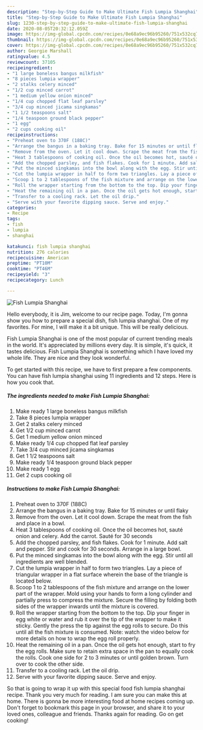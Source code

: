 ```yaml
---
description: "Step-by-Step Guide to Make Ultimate Fish Lumpia Shanghai"
title: "Step-by-Step Guide to Make Ultimate Fish Lumpia Shanghai"
slug: 1230-step-by-step-guide-to-make-ultimate-fish-lumpia-shanghai
date: 2020-08-05T20:32:12.059Z
image: https://img-global.cpcdn.com/recipes/0e68a9ec96b95260/751x532cq70/fish-lumpia-shanghai-recipe-main-photo.jpg
thumbnail: https://img-global.cpcdn.com/recipes/0e68a9ec96b95260/751x532cq70/fish-lumpia-shanghai-recipe-main-photo.jpg
cover: https://img-global.cpcdn.com/recipes/0e68a9ec96b95260/751x532cq70/fish-lumpia-shanghai-recipe-main-photo.jpg
author: Georgie Marshall
ratingvalue: 4.5
reviewcount: 37105
recipeingredient:
- "1 large boneless bangus milkfish"
- "8 pieces lumpia wrapper"
- "2 stalks celery minced"
- "1/2 cup minced carrot"
- "1 medium yellow onion minced"
- "1/4 cup chopped flat leaf parsley"
- "3/4 cup minced jicama singkamas"
- "1 1/2 teaspoons salt"
- "1/4 teaspoon ground black pepper"
- "1 egg"
- "2 cups cooking oil"
recipeinstructions:
- "Preheat oven to 370F (188C)"
- "Arrange the bangus in a baking tray. Bake for 15 minutes or until flaky"
- "Remove from the oven. Let it cool down. Scrape the meat from the fish and place in a bowl."
- "Heat 3 tablespoons of cooking oil. Once the oil becomes hot, sauté onion and celery. Add the carrot. Sauté for 30 seconds"
- "Add the chopped parsley, and fish flakes. Cook for 1 minute. Add salt and pepper. Stir and cook for 30 seconds. Arrange in a large bowl."
- "Put the minced singkamas into the bowl along with the egg. Stir until all ingredients are well blended."
- "Cut the lumpia wrapper in half to form two triangles. Lay a piece of triangular wrapper in a flat surface wherein the base of the triangle is located below."
- "Scoop 1 to 2 tablespoons of the fish mixture and arrange on the lower part of the wrapper. Mold using your hands to form a long cylinder and partially press to compress the mixture. Secure the filling by folding both sides of the wrapper inwards until the mixture is covered."
- "Roll the wrapper starting from the bottom to the top. Dip your finger in egg white or water and rub it over the tip of the wrapper to make it sticky. Gently the press the tip against the egg rolls to secure. Do this until all the fish mixture is consumed. Note: watch the video below for more details on how to wrap the egg roll properly."
- "Heat the remaining oil in a pan. Once the oil gets hot enough, start to fry the egg rolls. Make sure to retain extra space in the pan to equally cook the rolls. Cook one side for 2 to 3 minutes or until golden brown. Turn over to cook the other side."
- "Transfer to a cooling rack. Let the oil drip."
- "Serve with your favorite dipping sauce. Serve and enjoy."
categories:
- Recipe
tags:
- fish
- lumpia
- shanghai

katakunci: fish lumpia shanghai 
nutrition: 276 calories
recipecuisine: American
preptime: "PT10M"
cooktime: "PT46M"
recipeyield: "3"
recipecategory: Lunch

---
```



![Fish Lumpia Shanghai](https://img-global.cpcdn.com/recipes/0e68a9ec96b95260/751x532cq70/fish-lumpia-shanghai-recipe-main-photo.jpg)

Hello everybody, it is Jim, welcome to our recipe page. Today, I'm gonna show you how to prepare a special dish, fish lumpia shanghai. One of my favorites. For mine, I will make it a bit unique. This will be really delicious.



Fish Lumpia Shanghai is one of the most popular of current trending meals in the world. It's appreciated by millions every day. It is simple, it's quick, it tastes delicious. Fish Lumpia Shanghai is something which I have loved my whole life. They are nice and they look wonderful.


To get started with this recipe, we have to first prepare a few components. You can have fish lumpia shanghai using 11 ingredients and 12 steps. Here is how you cook that.

<!--inarticleads1-->

##### The ingredients needed to make Fish Lumpia Shanghai:

1. Make ready 1 large boneless bangus milkfish
1. Take 8 pieces lumpia wrapper
1. Get 2 stalks celery minced
1. Get 1/2 cup minced carrot
1. Get 1 medium yellow onion minced
1. Make ready 1/4 cup chopped flat leaf parsley
1. Take 3/4 cup minced jicama singkamas
1. Get 1 1/2 teaspoons salt
1. Make ready 1/4 teaspoon ground black pepper
1. Make ready 1 egg
1. Get 2 cups cooking oil




<!--inarticleads2-->

##### Instructions to make Fish Lumpia Shanghai:

1. Preheat oven to 370F (188C)
1. Arrange the bangus in a baking tray. Bake for 15 minutes or until flaky
1. Remove from the oven. Let it cool down. Scrape the meat from the fish and place in a bowl.
1. Heat 3 tablespoons of cooking oil. Once the oil becomes hot, sauté onion and celery. Add the carrot. Sauté for 30 seconds
1. Add the chopped parsley, and fish flakes. Cook for 1 minute. Add salt and pepper. Stir and cook for 30 seconds. Arrange in a large bowl.
1. Put the minced singkamas into the bowl along with the egg. Stir until all ingredients are well blended.
1. Cut the lumpia wrapper in half to form two triangles. Lay a piece of triangular wrapper in a flat surface wherein the base of the triangle is located below.
1. Scoop 1 to 2 tablespoons of the fish mixture and arrange on the lower part of the wrapper. Mold using your hands to form a long cylinder and partially press to compress the mixture. Secure the filling by folding both sides of the wrapper inwards until the mixture is covered.
1. Roll the wrapper starting from the bottom to the top. Dip your finger in egg white or water and rub it over the tip of the wrapper to make it sticky. Gently the press the tip against the egg rolls to secure. Do this until all the fish mixture is consumed. Note: watch the video below for more details on how to wrap the egg roll properly.
1. Heat the remaining oil in a pan. Once the oil gets hot enough, start to fry the egg rolls. Make sure to retain extra space in the pan to equally cook the rolls. Cook one side for 2 to 3 minutes or until golden brown. Turn over to cook the other side.
1. Transfer to a cooling rack. Let the oil drip.
1. Serve with your favorite dipping sauce. Serve and enjoy.




So that is going to wrap it up with this special food fish lumpia shanghai recipe. Thank you very much for reading. I am sure you can make this at home. There is gonna be more interesting food at home recipes coming up. Don't forget to bookmark this page in your browser, and share it to your loved ones, colleague and friends. Thanks again for reading. Go on get cooking!

